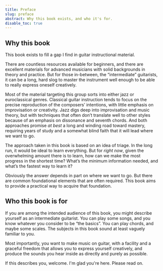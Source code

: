 ```yaml
---
title: Preface
slug: preface
abstract: Why this book exists, and who it's for.
disable_toc: true
---
```


## Why this book

This book exists to fill a gap I find in guitar instructional material. 

There are countless resources available for beginners, 
and there are excellent materials for advanced musicians with solid backgrounds in theory and practice.
But for those in-between, the “intermediate” guitarists, 
it can be a long, hard slog to master the instrument well enough to be able to really express oneself creatively. 

Most of the material targeting this group sorts into either jazz or euroclassical genres. 
Classical guitar instruction tends to focus on the precise reproduction of the composers’ intentions, 
with little emphasis on improvisation or creativity. 
Jazz digs deep into improvisation and music theory, 
but with techniques that often don’t translate well to other styles because of an emphasis on dissonance and seventh chords. 
And both approaches promise *at best* a long and winding road toward mastery, 
requiring years of study and a somewhat blind faith that it will lead where we want to go. 

The approach taken in this book is based on an idea of triage. 
In the long run, it would be ideal to learn everything. 
But for *right now*, given the overwhelming amount there is to learn, 
how can we make the most progress in the shortest time? 
What’s the minimum information needed, and what’s the fastest way to learn it?

Obviously the answer depends in part on where we want to go.
But there are common foundational elements that are often required.
This book aims to provide a practical way to acquire that foundation. 

## Who this book is for

If you are among the intended audience of this book, 
you might describe yourself as an intermediate guitarist. 
You can play some songs, and you know whatever you consider to be “the basics”. 
You can play chords, and maybe some scales. 
The subjects in this book sound at least vaguely familiar to you.

Most importantly, you want to make music on guitar, 
with a facility and a graceful freedom that allows you to express yourself creatively,
and produce the sounds you hear inside as directly and purely as possible. 

If this describes you, welcome.
I'm glad you're here.
Please read on.

